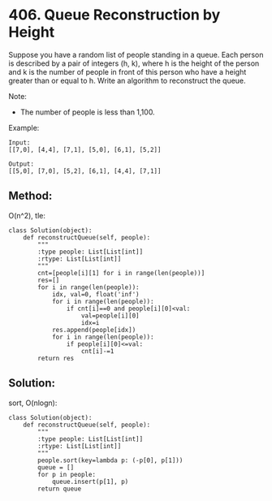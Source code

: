 # 406. Queue Reconstruction by Height

Suppose you have a random list of people standing in a queue. Each person is described by a pair of integers (h, k), where h is the height of the person and k is the number of people in front of this person who have a height greater than or equal to h. Write an algorithm to reconstruct the queue.

Note:
- The number of people is less than 1,100.


Example:

    Input:
    [[7,0], [4,4], [7,1], [5,0], [6,1], [5,2]]
    
    Output:
    [[5,0], [7,0], [5,2], [6,1], [4,4], [7,1]]
    
## Method:

O(n^2), tle:

    class Solution(object):
        def reconstructQueue(self, people):
            """
            :type people: List[List[int]]
            :rtype: List[List[int]]
            """
            cnt=[people[i][1] for i in range(len(people))]
            res=[]
            for i in range(len(people)):
                idx, val=0, float('inf')
                for i in range(len(people)):
                    if cnt[i]==0 and people[i][0]<val:
                        val=people[i][0]
                        idx=i
                res.append(people[idx])
                for i in range(len(people)):
                    if people[i][0]<=val:
                        cnt[i]-=1
            return res
            
## Solution:

sort, O(nlogn):

    class Solution(object):
        def reconstructQueue(self, people):
            """
            :type people: List[List[int]]
            :rtype: List[List[int]]
            """
            people.sort(key=lambda p: (-p[0], p[1]))
            queue = []
            for p in people:
                queue.insert(p[1], p)
            return queue